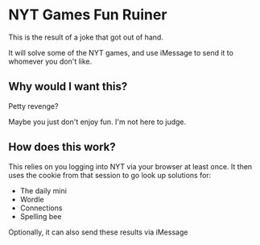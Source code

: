 # NYT Games Fun Ruiner

This is the result of a joke that got out of hand.

It will solve some of the NYT games, and use iMessage to send it to whomever you don't like.

## Why would I want this?

Petty revenge?

Maybe you just don't enjoy fun. I'm not here to judge.

## How does this work?

This relies on you logging into NYT via your browser at least once. It then uses the cookie from that session to go look up solutions for:

- The daily mini
- Wordle
- Connections
- Spelling bee

Optionally, it can also send these results via iMessage